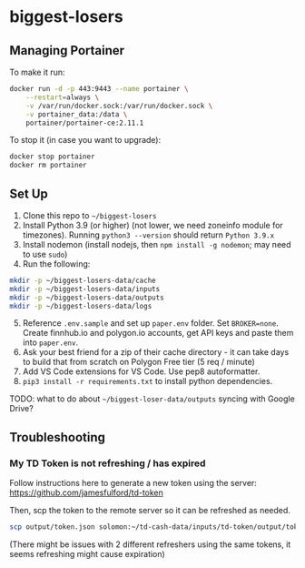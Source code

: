 # biggest-losers

## Managing Portainer

To make it run:

```bash
docker run -d -p 443:9443 --name portainer \
    --restart=always \
    -v /var/run/docker.sock:/var/run/docker.sock \
    -v portainer_data:/data \
    portainer/portainer-ce:2.11.1
```

To stop it (in case you want to upgrade):

```bash
docker stop portainer
docker rm portainer
```

## Set Up

1. Clone this repo to `~/biggest-losers`
2. Install Python 3.9 (or higher) (not lower, we need zoneinfo module for timezones). Running `python3 --version` should return `Python 3.9.x`
3. Install nodemon (install nodejs, then `npm install -g nodemon`; may need to use `sudo`)
4. Run the following:

```bash
mkdir -p ~/biggest-losers-data/cache
mkdir -p ~/biggest-losers-data/inputs
mkdir -p ~/biggest-losers-data/outputs
mkdir -p ~/biggest-losers-data/logs
```

5. Reference `.env.sample` and set up `paper.env` folder. Set `BROKER=none`. Create finnhub.io and polygon.io accounts, get API keys and paste them into `paper.env`.
6. Ask your best friend for a zip of their cache directory - it can take days to build that from scratch on Polygon Free tier (5 req / minute)
7. Add VS Code extensions for VS Code. Use pep8 autoformatter.
8. `pip3 install -r requirements.txt` to install python dependencies.

TODO: what to do about `~/biggest-loser-data/outputs` syncing with Google Drive?

## Troubleshooting

### My TD Token is not refreshing / has expired

Follow instructions here to generate a new token using the server: https://github.com/jamesfulford/td-token

Then, scp the token to the remote server so it can be refreshed as needed.

```bash
scp output/token.json solomon:~/td-cash-data/inputs/td-token/output/token.json
```

(There might be issues with 2 different refreshers using the same tokens, it seems refreshing might cause expiration)
